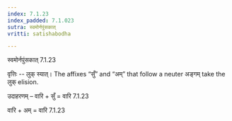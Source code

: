 ```yaml
---
index: 7.1.23
index_padded: 7.1.023
sutra: स्वमोर्नपुंसकात्‌
vritti: satishabodha

---
```

 स्वमोर्नपुंसकात् 7.1.23 


वृत्तिः -- लुक् स्यात्। The affixes “सुँ” and “अम्” that follow a neuter अङ्गम् take the लुक् elision. 


उदाहरणम् – वारि + सुँ = वारि 7.1.23 


वारि + अम् = वारि 7.1.23 
